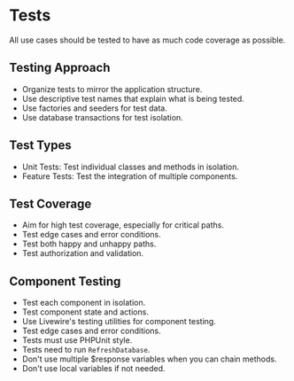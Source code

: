# Tests

All use cases should be tested to have as much code coverage as possible.

## Testing Approach
- Organize tests to mirror the application structure.
- Use descriptive test names that explain what is being tested.
- Use factories and seeders for test data.
- Use database transactions for test isolation.

## Test Types
- Unit Tests: Test individual classes and methods in isolation.
- Feature Tests: Test the integration of multiple components.

## Test Coverage
- Aim for high test coverage, especially for critical paths.
- Test edge cases and error conditions.
- Test both happy and unhappy paths.
- Test authorization and validation.

## Component Testing
- Test each component in isolation.
- Test component state and actions.
- Use Livewire's testing utilities for component testing.
- Test edge cases and error conditions.
- Tests must use PHPUnit style.
- Tests need to run `RefreshDatabase`.
- Don't use multiple $response variables when you can chain methods.
- Don't use local variables if not needed.

